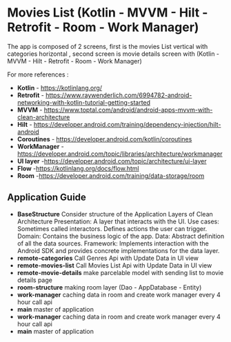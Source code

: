 # Movies List (Kotlin - MVVM - Hilt - Retrofit - Room - Work Manager)

The app is composed of 2 screens, first is the movies List vertical with categories horizontal , second screen is movie details screen
with (Kotlin - MVVM - Hilt - Retrofit - Room - Work Manager)

For more references :
- **Kotlin** - https://kotlinlang.org/
- **Retrofit** - https://www.raywenderlich.com/6994782-android-networking-with-kotlin-tutorial-getting-started
- **MVVM** - https://www.toptal.com/android/android-apps-mvvm-with-clean-architecture
- **Hilt** - https://developer.android.com/training/dependency-injection/hilt-android
- **Coroutines** - https://developer.android.com/kotlin/coroutines
- **WorkManager** - https://developer.android.com/topic/libraries/architecture/workmanager
- **UI layer** -https://developer.android.com/topic/architecture/ui-layer
- **Flow** -https://kotlinlang.org/docs/flow.html
- **Room** -https://developer.android.com/training/data-storage/room

## Application Guide
- **BaseStructure** Consider structure of the Application Layers of Clean Architecture
  Presentation: A layer that interacts with the UI.
  Use cases: Sometimes called interactors. Defines actions the user can trigger.
  Domain: Contains the business logic of the app.
  Data: Abstract definition of all the data sources.
  Framework: Implements interaction with the Android SDK and provides concrete implementations for the data layer.
- **remote-categories** Call Genres Api with Update Data in UI view
- **remote-movies-list** Call Movies List Api with Update Data in UI view
- **remote-movie-details** make parcelable model with sending list to movie details page
- **room-structure** making room layer (Dao - AppDatabase - Entity)
- **work-manager** caching data in room and create work manager every 4 hour call api
- **main** master of application
- **work-manager** caching data in room and create work manager every 4 hour call api
- **main** master of application
